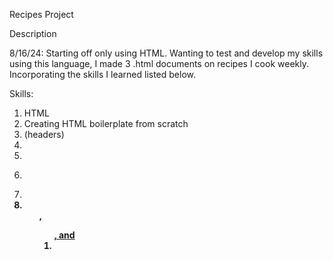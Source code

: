 Recipes Project

Description

8/16/24:
Starting off only using HTML. Wanting to test and develop my skills using this
language, I made 3 .html documents on recipes I cook weekly. Incorporating the
skills I learned listed below.

Skills:
1. HTML
2. Creating HTML boilerplate from scratch
3. <h> (headers)
4. <img src="">
5. <a href="">
6. <p>
7. <strong>
8. <ul>, <ol>, and <li>
